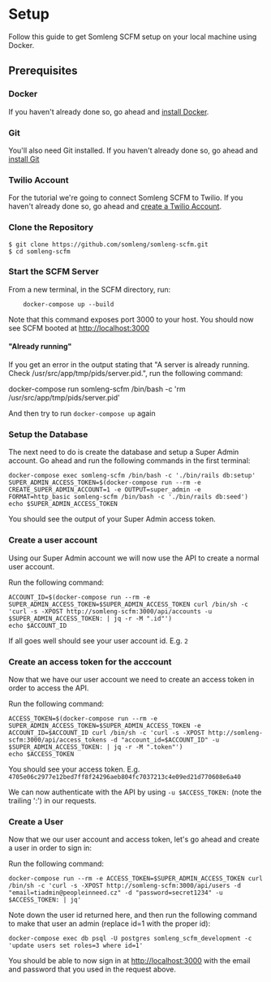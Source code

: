 # Setup

Follow this guide to get Somleng SCFM setup on your local machine using Docker.

## Prerequisites

### Docker

If you haven't already done so, go ahead and [install Docker](https://docs.docker.com/engine/installation/).

### Git

You'll also need Git installed. If you haven't already done so, go ahead and [install Git](https://git-scm.com/book/en/v1/Getting-Started-Installing-Git)

### Twilio Account

For the tutorial we're going to connect Somleng SCFM to Twilio. If you haven't already done so, go ahead and [create a Twilio Account](https://www.twilio.com/).

### Clone the Repository

    $ git clone https://github.com/somleng/somleng-scfm.git
    $ cd somleng-scfm

### Start the SCFM Server

From a new terminal, in the SCFM directory, run:

        docker-compose up --build

Note that this command exposes port 3000 to your host. You should now see SCFM booted at <http://localhost:3000>

#### "Already running"
If you get an error in the output stating that "A server is already running. Check /usr/src/app/tmp/pids/server.pid.", run the following command:

  docker-compose run somleng-scfm /bin/bash -c 'rm /usr/src/app/tmp/pids/server.pid'

And then try to run `docker-compose up` again

### Setup the Database

The next need to do is create the database and setup a Super Admin account. Go ahead and run the following commands in the first terminal:

    docker-compose exec somleng-scfm /bin/bash -c './bin/rails db:setup'
    SUPER_ADMIN_ACCESS_TOKEN=$(docker-compose run --rm -e CREATE_SUPER_ADMIN_ACCOUNT=1 -e OUTPUT=super_admin -e FORMAT=http_basic somleng-scfm /bin/bash -c './bin/rails db:seed')
    echo $SUPER_ADMIN_ACCESS_TOKEN

You should see the output of your Super Admin access token.

### Create a user account

Using our Super Admin account we will now use the API to create a normal user account.

Run the following command:

    ACCOUNT_ID=$(docker-compose run --rm -e SUPER_ADMIN_ACCESS_TOKEN=$SUPER_ADMIN_ACCESS_TOKEN curl /bin/sh -c 'curl -s -XPOST http://somleng-scfm:3000/api/accounts -u $SUPER_ADMIN_ACCESS_TOKEN: | jq -r -M ".id"')
    echo $ACCOUNT_ID

If all goes well should see your user account id. E.g. `2`

### Create an access token for the acccount

Now that we have our user account we need to create an access token in order to access the API.

Run the following command:

    ACCESS_TOKEN=$(docker-compose run --rm -e SUPER_ADMIN_ACCESS_TOKEN=$SUPER_ADMIN_ACCESS_TOKEN -e ACCOUNT_ID=$ACCOUNT_ID curl /bin/sh -c 'curl -s -XPOST http://somleng-scfm:3000/api/access_tokens -d "account_id=$ACCOUNT_ID" -u $SUPER_ADMIN_ACCESS_TOKEN: | jq -r -M ".token"')
    echo $ACCESS_TOKEN

You should see your access token. E.g. `4705e06c2977e12bed7ff8f24296aeb804fc7037213c4e09ed21d770608e6a40`

We can now authenticate with the API by using `-u $ACCESS_TOKEN:` (note the trailing ':') in our requests.

### Create a User

Now that we our user account and access token, let's go ahead and create a user in order to sign in:

Run the following command:

    docker-compose run --rm -e ACCESS_TOKEN=$SUPER_ADMIN_ACCESS_TOKEN curl /bin/sh -c 'curl -s -XPOST http://somleng-scfm:3000/api/users -d "email=tiadmin@peopleinneed.cz" -d "password=secret1234" -u $ACCESS_TOKEN: | jq'

Note down the user id returned here, and then run the following command to make that user an admin (replace id=1 with the proper id):

    docker-compose exec db psql -U postgres somleng_scfm_development -c 'update users set roles=3 where id=1'

You should be able to now sign in at <http://localhost:3000> with the email and password that you used in the request above.
